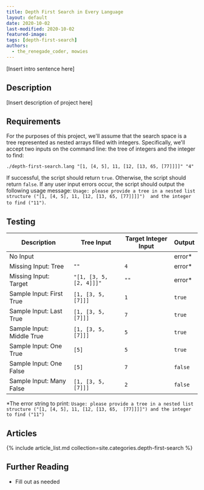 ```yaml
---
title: Depth First Search in Every Language
layout: default
date: 2020-10-02
last-modified: 2020-10-02
featured-image: 
tags: [depth-first-search]
authors:
  - the_renegade_coder, mowies
---
```


[Insert intro sentence here]

## Description

[Insert description of project here]

## Requirements

For the purposes of this project, we'll assume that the search space is a tree represented 
as nested arrays filled with integers.
Specifically, we'll accept two inputs on the command line: the tree of integers and the integer to find:

```shell
./depth-first-search.lang "[1, [4, 5], 11, [12, [13, 65, [77]]]]" "4"
```

If successful, the script should return `true`. Otherwise, the script should return `false`. 
If any user input errors occur, the script should output the following usage message:
`Usage: please provide a tree in a nested list structure ("[1, [4, 5], 11, [12, [13, 65, [77]]]]") 
and the integer to find ("11")`.

## Testing

| Description | Tree Input | Target Integer Input | Output |
|-------------|------------|---------------|--------|
| No Input    |            |               | error\* |
| Missing Input: Tree | `""` | `4` | error\* |
| Missing Input: Target | `"[1, [3, 5, [2, 4]]]"` | `""` | error\* |
| Sample Input: First True | `[1, [3, 5, [7]]]` | `1` | `true` |
| Sample Input: Last True | `[1, [3, 5, [7]]]` | `7` | `true` |
| Sample Input: Middle True | `[1, [3, 5, [7]]]` | `5` | `true` |
| Sample Input: One True | `[5]` | `5` | `true` |
| Sample Input: One False | `[5]` | `7` | `false` |
| Sample Input: Many False | `[1, [3, 5, [7]]]` | `2` | `false` |

\*The error string to print: `Usage: please provide a tree in a nested list structure ("[1, [4, 5], 11, [12, [13, 65, 
[77]]]]") and the integer to find ("11")`

## Articles

{% include article_list.md collection=site.categories.depth-first-search %}

## Further Reading

- Fill out as needed
